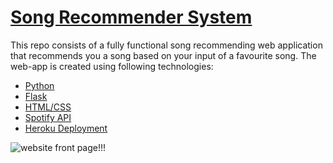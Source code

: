 # [Song Recommender System](https://song-recsys.herokuapp.com/)

This repo consists of a fully functional song recommending web application that recommends you a song based on your input of a favourite song.
The web-app is created using following technologies:
- [Python](https://www.python.org/)
- [Flask](https://flask.palletsprojects.com/en/2.0.x/) 
- [HTML/CSS](https://developer.mozilla.org/en-US/docs/Web/CSS)
- [Spotify API](https://developer.spotify.com/documentation/web-api/)
- [Heroku Deployment](https://devcenter.heroku.com/)

![website front page!!!](https://github.com/kandekar007/song-recsys/blob/main/new-deployed-recsys.PNG)
